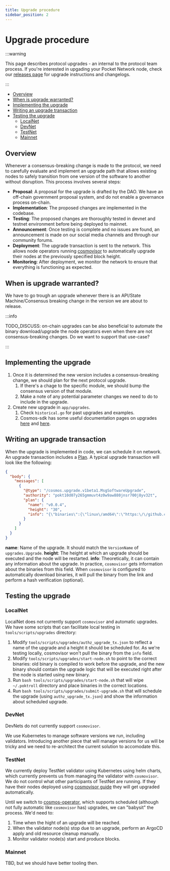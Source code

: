 ```yaml
---
title: Upgrade procedure
sidebar_position: 2
---
```


# Upgrade procedure <!-- omit in toc -->

:::warning

This page describes protocol upgrades - an internal to the protocol team process. If you're interested in upgading your
Pocket Network node, check our [releases page](https://github.com/pokt-network/poktroll/releases) for upgrade
instructions and changelogs.

:::

- [Overview](#overview)
- [When is upgrade warranted?](#when-is-upgrade-warranted)
- [Implementing the upgrade](#implementing-the-upgrade)
- [Writing an upgrade transaction](#writing-an-upgrade-transaction)
- [Testing the upgrade](#testing-the-upgrade)
  - [LocalNet](#localnet)
  - [DevNet](#devnet)
  - [TestNet](#testnet)
  - [Mainnet](#mainnet)


## Overview

Whenever a consensus-breaking change is made to the protocol, we need to carefully evaluate and implement an upgrade path that allows existing nodes to safely transition from one version of the software to another without disruption. This process involves several steps:

- **Proposal**: A proposal for the upgrade is drafted by the DAO. We have an off-chain government proposal system, and do not enable a governance process on-chain.
- **Implementation**: The proposed changes are implemented in the codebase.
- **Testing**: The proposed changes are thoroughly tested in devnet and testnet environment before being deployed to mainnet.
- **Announcement**: Once testing is complete and no issues are found, an announcement is made on our social media channels and through our community forums.
- **Deployment**: The upgrade transaction is sent to the network. This allows node operators running [cosmovisor](../../operate/run_a_node/full_node_cosmovisor.md) to automatically upgrade their nodes at the previously specified block height.
- **Monitoring**: After deployment, we monitor the network to ensure that everything is functioning as expected.

## When is upgrade warranted?

We have to go trough an upgrade whenever there is an API/State Machine/Consensus breaking change in the version we are
about to release.

:::info

TODO_DISCUSS: on-chain upgrades can be also beneficial to automate the binary download/upgrade the node operators even when there
are not consensus-breaking changes. Do we want to support that use-case?

:::

## Implementing the upgrade

1. Once it is determined the new version includes a consensus-breaking change, we should plan for the next protocol upgrade.
   1. If there's a chage to the specific module, we should bump the consensus version of that module.
   2. Make a note of any potential parameter changes we need to do to include in the upgrade.
2. Create new upgrade in `app/upgrades`.
   1. Check `historical.go` for past upgrades and examples.
   2. Cosmos-sdk has some useful documentation pages on upgrades [here](https://docs.cosmos.network/main/build/building-apps/app-upgrade) and [here](https://docs.cosmos.network/main/build/modules/upgrade).

## Writing an upgrade transaction

When the upgrade is implemented in code, we can schedule it on network. An upgrade transaction includes a [Plan](https://github.com/cosmos/cosmos-sdk/blob/0fda53f265de4bcf4be1a13ea9fad450fc2e66d4/x/upgrade/proto/cosmos/upgrade/v1beta1/upgrade.proto#L14). A typical upgrade transaction will look like the following:

```json
{
  "body": {
    "messages": [
      {
        "@type": "/cosmos.upgrade.v1beta1.MsgSoftwareUpgrade",
        "authority": "pokt10d07y265gmmuvt4z0w9aw880jnsr700j8yv32t",
        "plan": {
          "name": "v0.0.4",
          "height": "30",
          "info": "{\"binaries\":{\"linux\/amd64\":\"https:\/\/github.com\/pokt-network\/poktroll\/releases\/download\/v0.0.4\/poktroll_linux_amd64.tar.gz?checksum=sha256:49d2bcea02702f3dcb082054dc4e7fdd93c89fcd6ff04f2bf50227dacc455638\",\"linux\/arm64\":\"https:\/\/github.com\/pokt-network\/poktroll\/releases\/download\/v0.0.4\/poktroll_linux_arm64.tar.gz?checksum=sha256:698f3fa8fa577795e330763f1dbb89a8081b552724aa154f5029d16a34baa7d8\",\"darwin\/amd64\":\"https:\/\/github.com\/pokt-network\/poktroll\/releases\/download\/v0.0.4\/poktroll_darwin_amd64.tar.gz?checksum=sha256:5ecb351fb2f1fc06013e328e5c0f245ac5e815c0b82fb6ceed61bc71b18bf8e9\",\"darwin\/arm64\":\"https:\/\/github.com\/pokt-network\/poktroll\/releases\/download\/v0.0.4\/poktroll_darwin_arm64.tar.gz?checksum=sha256:a935ab83cd770880b62d6aded3fc8dd37a30bfd15b30022e473e8387304e1c70\"}}"
        }
      }
    ]
  }
}
```

**name**: Name of the upgrade. It should match the `VersionName` of `upgrades.Upgrade`.
**height**: The height at which an upgrade should be executed and the node will be restarted.
**info**: Theoretically, it can contain any information about the upgrade. In practice, `cosmovisor` gets information about the binaries from this field. When `cosmovisor` is configured to automatically download binaries, it will pull the binary from the link and perform a hash verification (optional).

## Testing the upgrade

### LocalNet

LocalNet does not currently support `cosmovisor` and automatic upgrades. We have some scripts that can facilitate
local testing in `tools/scripts/upgrades` directory:

1. Modify `tools/scripts/upgrades/authz_upgrade_tx.json` to reflect a name of the upgrade and a height it should be scheduled for. As we're testing locally, cosmovisor won't pull the binary from the `info` field.
2. Modify `tools/scripts/upgrades/start-node.sh` to point to the correct binaries: old binary is compiled to work before the upgrade, and the new binary should contain the upgrade logic that will be executed right after the node is started using new binary.
3. Run `bash tools/scripts/upgrades/start-node.sh` that will wipe `~/.poktroll` directory and place binaries in the correct locations.
4. Run `bash tools/scripts/upgrades/submit-upgrade.sh` that will schedule the upgrade (using `authz_upgrade_tx.json`) and show the information about scheduled upgrade.

### DevNet

DevNets do not currently support `cosmovisor`.

We use Kubernetes to manage software versions we run, including validators. Introducing another piece that will manage
versions for us will be tricky and we need to re-architect the current solution to accomodate this.

### TestNet

We currently deploy TestNet validator using Kubernetes using helm charts, which currently prevents us from managing the
validator with `cosmovisor`. We do not control what other participants of TestNet are running. If they have their nodes
deployed using [cosmovisor guide](../../operate/run_a_node/full_node_cosmovisor.md) they will get upgraded automatically.

Until we switch to [cosmos-operator](https://github.com/strangelove-ventures/cosmos-operator?tab=readme-ov-file), which
supports scheduled (although not fully automatic like `cosmovisor` has) upgrades, we can "babysit" the process. We'd
need to:

1. Time when the hight of an upgrade will be reached.
2. When the validator node(s) stop due to an upgrade, perform an ArgoCD apply and old resource cleanup manually.
3. Monitor validator node(s) start and produce blocks.

### Mainnet

TBD, but we should have better tooling then.